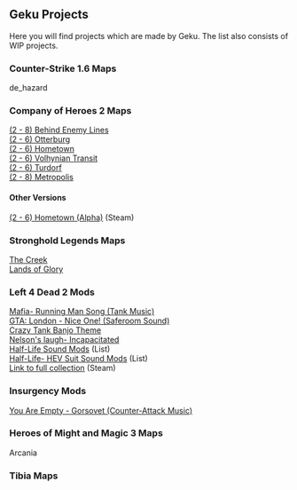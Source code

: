 ## Geku Projects

Here you will find projects which are made by Geku. The list also consists of WIP projects.

### Counter-Strike 1.6 Maps

de_hazard

### Company of Heroes 2 Maps

[(2 - 8) Behind Enemy Lines](https://gekusite.github.io/COH2001/)<br/>
[(2 - 6) Otterburg](https://gekusite.github.io/COH2002/)<br/>
[(2 - 6) Hometown](https://gekusite.github.io/COH2003/)<br/>
[(2 - 6) Volhynian Transit](https://gekusite.github.io/COH2004/)<br/>
[(2 - 6) Turdorf](https://gekusite.github.io/COH2005/)<br/>
[(2 - 8) Metropolis](https://gekusite.github.io/COH2006/)<br/>

#### Other Versions

[(2 - 6) Hometown (Alpha)](https://steamcommunity.com/sharedfiles/filedetails/?id=761043435/) (Steam) <br/>

### Stronghold Legends Maps

[The Creek](https://gekusite.github.io/SHL001/)<br/>
[Lands of Glory](https://gekusite.github.io/SHL002/)<br/>

### Left 4 Dead 2 Mods

[Mafia- Running Man Song (Tank Music)](https://gekusite.github.io/L4D2001/)<br/>
[GTA: London - Nice One! (Saferoom Sound)](https://gekusite.github.io/L4D2002/)<br/>
[Crazy Tank Banjo Theme](https://gekusite.github.io/L4D2003/)<br/>
[Nelson's laugh- Incapacitated](https://gekusite.github.io/L4D2004/)<br/>
[Half-Life Sound Mods](https://gekusite.github.io/L4D2L001/) (List)<br/>
[Half-Life- HEV Suit Sound Mods](https://gekusite.github.io/L4D2L002/) (List)<br/>
[Link to full collection](https://steamcommunity.com/sharedfiles/filedetails/?id=1301540591/) (Steam)<br/>

### Insurgency Mods

[You Are Empty - Gorsovet (Counter-Attack Music)](https://gekusite.github.io/INSR001/)<br/>

### Heroes of Might and Magic 3 Maps

Arcania

### Tibia Maps



